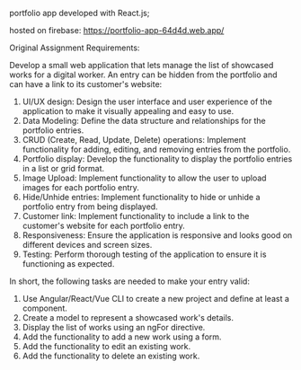 portfolio app developed with React.js;

hosted on firebase: https://portfolio-app-64d4d.web.app/


Original Assignment Requirements:

Develop a small web application that lets manage the list of showcased works for a digital worker.
An entry can be hidden from the portfolio and can have a link to its customer's website:

1. UI/UX design: Design the user interface and user experience of the application to make it visually
appealing and easy to use.
2. Data Modeling: Define the data structure and relationships for the portfolio entries.
3. CRUD (Create, Read, Update, Delete) operations: Implement functionality for adding, editing, and
removing entries from the portfolio.
4. Portfolio display: Develop the functionality to display the portfolio entries in a list or grid format.
5. Image Upload: Implement functionality to allow the user to upload images for each portfolio
entry.
6. Hide/Unhide entries: Implement functionality to hide or unhide a portfolio entry from being
displayed.
7. Customer link: Implement functionality to include a link to the customer's website for each
portfolio entry.
8. Responsiveness: Ensure the application is responsive and looks good on different devices and
screen sizes.
9. Testing: Perform thorough testing of the application to ensure it is functioning as expected.

In short, the following tasks are needed to make your entry valid:
1. Use Angular/React/Vue CLI to create a new project and define at least a component.
2. Create a model to represent a showcased work's details.
3. Display the list of works using an ngFor directive.
4. Add the functionality to add a new work using a form.
5. Add the functionality to edit an existing work.
6. Add the functionality to delete an existing work.
